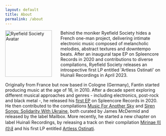 ```yaml
---
layout: default
title: About
permalink: /about
---
```


<img class="circular-square" src="{{ site.avatar }}"
    alt="Ryefield Society Avatar"
    style = "float: left; padding-right: 2em;"
    height=150px />

Behind the moniker Ryefield Society hides a French one-man project, delivering intimate electronic music composed of melancholic melodies, abstract textures and downtempo beats. After an inaugural tape EP on Spleencore Records in 2020 and contributions to diverse compilations, Ryefield Society releases an introspective first LP entitled 'Artless Ostinati' on Huinali Recordings in April 2023. 

Originally from France but now based in Cologne (Germany), Fantin started producing music at the age of 16, in 2010. After a decade spent exploring different musical approaches and genres - including electronics, post-rock and black metal -, he released his <a href='https://ryefieldsociety.com/release/the-alternative-path-of-abstraction'>first EP</a> on Spleencore Records in 2020. He then contributed to the compilations <a href='https://ryefieldsociety.com/release/home-outside'>Music For Another Sky</a> and <a href='https://mailbox-label.bandcamp.com/album/siren-songs-solidarity-with-ukraine'>Siren Songs: Solidarity With Ukraine</a>, both curated by James McDermid and released by the label Mailbox. More recently, he started a new chapter on label Huinali Recordings, by releasing a track on their compilation <a href="https://huinalidub.bandcamp.com/album/mirinae-hnc003">Mirinae 미리내</a> and his first LP entitled <a href="https://huinalidub.bandcamp.com/album/artless-ostinati-hnl018">Artless Ostinati</a>.